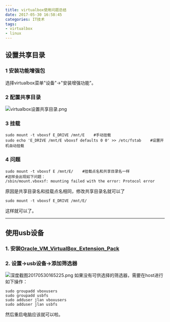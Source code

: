 ```yaml
---
title: virtualbox使用问题总结
date: 2017-05-30 16:58:45
categories: IT技术
tags: 
- virtualbox
- linux
---
```

## 设置共享目录
### 1 安装功能增强包

选择virtualbox菜单"设备"->"安装增强功能"。

### 2 配置共享目录

![virtualbox设置共享目录.png](http://upload-images.jianshu.io/upload_images/1713353-6c7fd772f4c0c065.png?imageMogr2/auto-orient/strip%7CimageView2/2/w/1240)

### 3 挂载
```
sudo mount -t vboxsf E_DRIVE /mnt/E    #手动挂载
sudo echo 'E_DRIVE /mnt/E vboxsf defaults 0 0' >> /etc/fstab    #设置开机自动挂载
```

### 4 问题
```
sudo mount -t vboxsf E /mnt/E/    #挂载点名和共享目录名一样
#这样会出现如下问题：
/sbin/mount.vboxsf: mounting failed with the error: Protocol error
```

原因是共享目录名和挂载点名相同，修改共享目录名就可以了
```
sudo mount -t vboxsf E_DRIVE /mnt/E/
```
这样就可以了。

***

## 使用usb设备
### 1. 安装[Oracle_VM_VirtualBox_Extension_Pack](http://download.virtualbox.org/virtualbox/5.1.22/Oracle_VM_VirtualBox_Extension_Pack-5.1.22-115126.vbox-extpack)

### 2. 设置->usb设备->添加筛选器

![深度截图20170530165225.png](http://upload-images.jianshu.io/upload_images/1713353-218513f6a54d6e77.png?imageMogr2/auto-orient/strip%7CimageView2/2/w/1240)
如果没有可供选择的筛选器，需要在host进行如下操作：
```
sudo groupadd vboxusers
sudo groupadd usbfs
sudo adduser jlan vboxusers
sudo adduser jlan usbfs
```
然后重启电脑应该就可以啦。